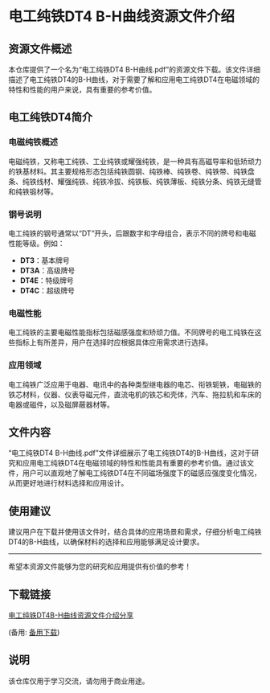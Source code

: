 # 电工纯铁DT4 B-H曲线资源文件介绍

## 资源文件概述

本仓库提供了一个名为“电工纯铁DT4 B-H曲线.pdf”的资源文件下载。该文件详细描述了电工纯铁DT4的B-H曲线，对于需要了解和应用电工纯铁DT4在电磁领域的特性和性能的用户来说，具有重要的参考价值。

## 电工纯铁DT4简介

### 电磁纯铁概述

电磁纯铁，又称电工纯铁、工业纯铁或耀强纯铁，是一种具有高磁导率和低矫顽力的铁基材料。其主要规格形态包括纯铁圆钢、纯铁棒、纯铁卷、纯铁带、纯铁盘条、纯铁线材、耀强纯铁、纯铁冷拔、纯铁板、纯铁薄板、纯铁分条、纯铁无缝管和纯铁锻材等。

### 钢号说明

电工纯铁的钢号通常以“DT”开头，后跟数字和字母组合，表示不同的牌号和电磁性能等级。例如：
- **DT3**：基本牌号
- **DT3A**：高级牌号
- **DT4E**：特级牌号
- **DT4C**：超级牌号

### 电磁性能

电工纯铁的主要电磁性能指标包括磁感强度和矫顽力值。不同牌号的电工纯铁在这些指标上有所差异，用户在选择时应根据具体应用需求进行选择。

### 应用领域

电工纯铁广泛应用于电器、电讯中的各种类型继电器的电芯、衔铁轭铁，电磁铁的铁芯材料，仪器、仪表导磁元件，直流电机的铁芯和壳体，汽车、拖拉机和车床的电器或磁件，以及磁屏蔽器材等。

## 文件内容

“电工纯铁DT4 B-H曲线.pdf”文件详细展示了电工纯铁DT4的B-H曲线，这对于研究和应用电工纯铁DT4在电磁领域的特性和性能具有重要的参考价值。通过该文件，用户可以直观地了解电工纯铁DT4在不同磁场强度下的磁感应强度变化情况，从而更好地进行材料选择和应用设计。

## 使用建议

建议用户在下载并使用该文件时，结合具体的应用场景和需求，仔细分析电工纯铁DT4的B-H曲线，以确保材料的选择和应用能够满足设计要求。

---

希望本资源文件能够为您的研究和应用提供有价值的参考！

## 下载链接
[电工纯铁DT4B-H曲线资源文件介绍分享](https://pan.quark.cn/s/edc54057e9dc) 

(备用: [备用下载](https://pan.baidu.com/s/15dgpJYMWSy7h2nggQBE4fg?pwd=1234))

## 说明

该仓库仅用于学习交流，请勿用于商业用途。
